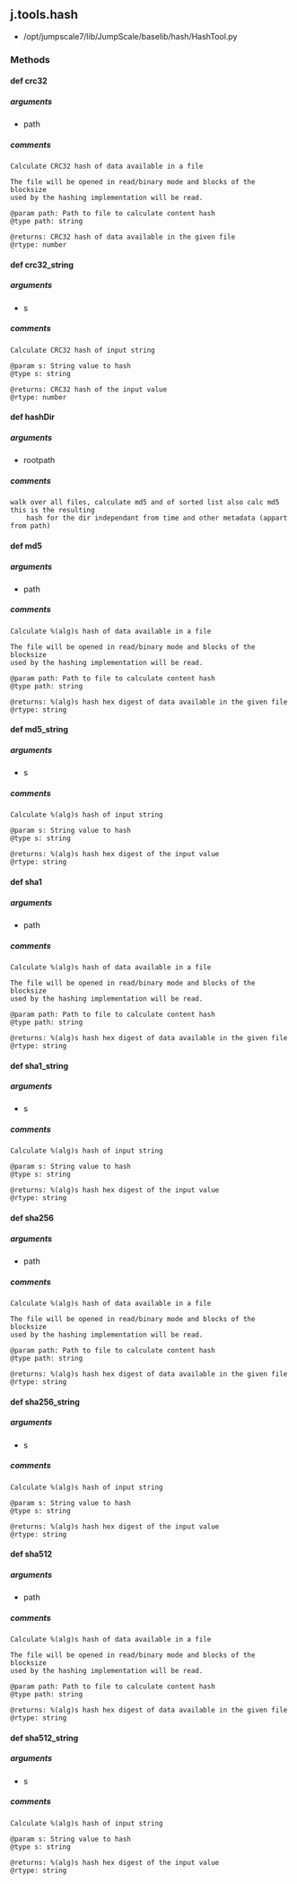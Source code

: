 <!-- toc -->
## j.tools.hash

- /opt/jumpscale7/lib/JumpScale/baselib/hash/HashTool.py

### Methods

#### def crc32 

##### arguments

- path

##### comments

```
Calculate CRC32 hash of data available in a file

The file will be opened in read/binary mode and blocks of the blocksize
used by the hashing implementation will be read.

@param path: Path to file to calculate content hash
@type path: string

@returns: CRC32 hash of data available in the given file
@rtype: number

```

#### def crc32_string 

##### arguments

- s

##### comments

```
Calculate CRC32 hash of input string

@param s: String value to hash
@type s: string

@returns: CRC32 hash of the input value
@rtype: number

```

#### def hashDir 

##### arguments

- rootpath

##### comments

```
walk over all files, calculate md5 and of sorted list also calc md5 this is the resulting
    hash for the dir independant from time and other metadata (appart from path)

```

#### def md5 

##### arguments

- path

##### comments

```
Calculate %(alg)s hash of data available in a file

The file will be opened in read/binary mode and blocks of the blocksize
used by the hashing implementation will be read.

@param path: Path to file to calculate content hash
@type path: string

@returns: %(alg)s hash hex digest of data available in the given file
@rtype: string

```

#### def md5_string 

##### arguments

- s

##### comments

```
Calculate %(alg)s hash of input string

@param s: String value to hash
@type s: string

@returns: %(alg)s hash hex digest of the input value
@rtype: string

```

#### def sha1 

##### arguments

- path

##### comments

```
Calculate %(alg)s hash of data available in a file

The file will be opened in read/binary mode and blocks of the blocksize
used by the hashing implementation will be read.

@param path: Path to file to calculate content hash
@type path: string

@returns: %(alg)s hash hex digest of data available in the given file
@rtype: string

```

#### def sha1_string 

##### arguments

- s

##### comments

```
Calculate %(alg)s hash of input string

@param s: String value to hash
@type s: string

@returns: %(alg)s hash hex digest of the input value
@rtype: string

```

#### def sha256 

##### arguments

- path

##### comments

```
Calculate %(alg)s hash of data available in a file

The file will be opened in read/binary mode and blocks of the blocksize
used by the hashing implementation will be read.

@param path: Path to file to calculate content hash
@type path: string

@returns: %(alg)s hash hex digest of data available in the given file
@rtype: string

```

#### def sha256_string 

##### arguments

- s

##### comments

```
Calculate %(alg)s hash of input string

@param s: String value to hash
@type s: string

@returns: %(alg)s hash hex digest of the input value
@rtype: string

```

#### def sha512 

##### arguments

- path

##### comments

```
Calculate %(alg)s hash of data available in a file

The file will be opened in read/binary mode and blocks of the blocksize
used by the hashing implementation will be read.

@param path: Path to file to calculate content hash
@type path: string

@returns: %(alg)s hash hex digest of data available in the given file
@rtype: string

```

#### def sha512_string 

##### arguments

- s

##### comments

```
Calculate %(alg)s hash of input string

@param s: String value to hash
@type s: string

@returns: %(alg)s hash hex digest of the input value
@rtype: string

```

